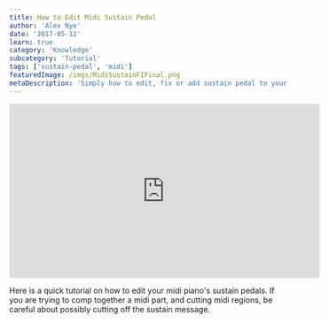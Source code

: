 ```yaml
---
title: How to Edit Midi Sustain Pedal
author: 'Alex Nye'
date: '2017-05-12'
learn: true
category: 'Knowledge'
subcategory: 'Tutorial'
tags: ['sustain-pedal', 'midi']
featuredImage: /imgs/MidiSustainFIFinal.png
metaDescription: 'Simply how to edit, fix or add sustain pedal to your midi pianos.'
---
```


<iframe src="https://www.youtube.com/embed/pa_8N7Hp_JA?ecver=1" width="560" height="315" frameborder="0" allowfullscreen="allowfullscreen"></iframe>

Here is a quick tutorial on how to edit your midi piano's sustain pedals. If you are trying to comp together a midi part, and cutting midi regions, be careful about possibly cutting off the sustain message.
